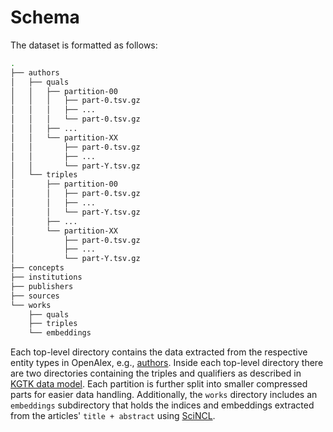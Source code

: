 # Schema

The dataset is formatted as follows:

```bash
.
├── authors
│   ├── quals
│   │   ├── partition-00
│   │   │   ├── part-0.tsv.gz
│   │   │   ├── ...
│   │   │   └── part-0.tsv.gz
│   │   ├── ...
│   │   └── partition-XX
│   │       ├── part-0.tsv.gz
│   │       ├── ...
│   │       └── part-Y.tsv.gz
│   └── triples
│       ├── partition-00
│       │   ├── part-0.tsv.gz
│       │   ├── ...
│       │   └── part-Y.tsv.gz
│       ├── ...
│       └── partition-XX
│           ├── part-0.tsv.gz
│           ├── ...
│           └── part-Y.tsv.gz
├── concepts
├── institutions
├── publishers
├── sources
└── works
    ├── quals
    ├── triples
    └── embeddings
```

Each top-level directory contains the data extracted from the respective entity types in OpenAlex, e.g., [authors](https://docs.openalex.org/api-entities/authors/author-object).
Inside each top-level directory there are two directories containing the triples and qualifiers as described in [KGTK data model](https://kgtk.readthedocs.io/en/latest/data_model/).
Each partition is further split into smaller compressed parts for easier data handling.
Additionally, the `works` directory includes an `embeddings` subdirectory that holds the indices and embeddings extracted from the articles' `title + abstract` using [SciNCL](https://huggingface.co/malteos/scincl).
